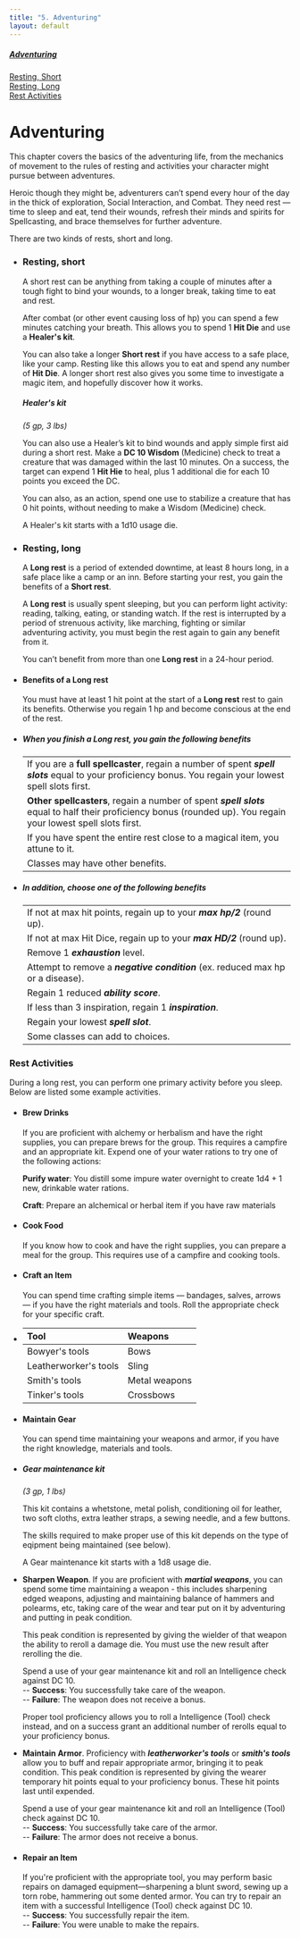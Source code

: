 ```yaml
---
title: "5. Adventuring"
layout: default
---
```


<div class="toc">

##### <a href="#internal-adventuring">Adventuring</a>
<a href="#internal-RestingShort">Resting, Short</a><br/>
<a href="#internal-RestingLong">Resting, Long</a><br/>
<a href="#internal-RestActivities">Rest Activities</a><br/>

</div>


# <a class="internal-link" name="internal-adventuring">Adventuring</a>

This chapter covers the basics of the adventuring life, from the mechanics of movement to the rules of resting and activities your character might pursue between adventures.

Heroic though they might be, adventurers can’t spend every hour of the day in the thick of exploration, Social Interaction, and Combat. They need rest — time to sleep and eat, tend their wounds, refresh their minds and spirits for Spellcasting, and brace themselves for further adventure.

There are two kinds of rests, short and long.

<div class="columnsthree">

- ### <a class="internal-link" name="internal-RestingShort">Resting, short</a>

  A short rest can be anything from taking a couple of minutes after a tough fight to bind your wounds, to a longer break, taking time to eat and rest.

  After combat (or other event causing loss of hp) you can spend a few minutes catching your breath. This allows you to spend 1 **Hit Die** and use a **Healer's kit**.

  You can also take a longer **Short rest** if you have access to a safe place, like your camp. Resting like this allows you to eat and spend any number of **Hit Die**. A longer short rest also gives you some time to investigate a magic item, and hopefully discover how it works.

  <div class="descriptive" markdown="1">

  ##### Healer's kit
  *(5 gp, 3 lbs)*

  You can also use a Healer’s kit to bind wounds and apply simple first aid during a short rest. Make a **DC 10 Wisdom** (Medicine) check to treat a creature that was damaged within the last 10 minutes. On a success, the target can expend 1 **Hit Hie** to heal, plus 1 additional die for each 10 points you exceed the DC.

  You can also, as an action, spend one use to stabilize a creature that has 0 hit points, without needing to make a Wisdom (Medicine) check.

  A Healer's kit starts with a 1d10 usage die.

  </div>

- ### <a class="internal-link" name="internal-RestingLong">Resting, long</a>

  A **Long rest** is a period of extended downtime, at least 8 hours long, in a safe place like a camp or an inn. Before starting your rest, you gain the benefits of a **Short rest**.

  A **Long rest** is usually spent sleeping, but you can perform light activity: reading, talking, eating, or standing watch. If the rest is interrupted by a period of strenuous activity, like marching, fighting or similar adventuring activity, you must begin the rest again to gain any benefit from it.

  You can’t benefit from more than one **Long rest** in a 24-hour period.

- #### Benefits of a Long rest
  You must have at least 1 hit point at the start of a **Long rest** rest to gain its benefits. Otherwise you regain 1 hp and become conscious at the end of the rest.

- <div class="block classTable frame" markdown="1">

  ##### When you finish a <b>Long rest</b>, you gain the following benefits

  |   |
  |:- |
  | If you are a **full spellcaster**, regain a number of spent ***spell slots*** equal to your proficiency bonus. You regain your lowest spell slots first.
  | **Other spellcasters**, regain a number of spent ***spell slots*** equal to half their proficiency bonus (rounded up). You regain your lowest spell slots first.
  | If you have spent the entire rest close to a magical item, you attune to it.
  | Classes may have other benefits.

  </div>

- <div class="block classTable frame" markdown="1">

  ##### In addition, choose <i><b>one</b></i> of the following benefits

  |   |
  |:- |
  | If not at max hit points, regain up to your ***max hp/2*** (round up).
  | If not at max Hit Dice, regain up to your ***max HD/2*** (round up).
  | Remove 1 ***exhaustion*** level.
  | Attempt to remove a ***negative condition*** (ex. reduced max hp or a disease).
  | Regain 1 reduced ***ability score***.
  | If less than 3 inspiration, regain 1 ***inspiration***.
  | Regain your lowest ***spell slot***.
  | Some classes can add to choices.

  </div>

</div>

### <a class="internal-link" name="internal-RestActivities">Rest Activities</a>

During a long rest, you can perform one primary activity before you sleep. Below are listed some example activities.

<div class="columnsthree">

- #### Brew Drinks
  If you are proficient with alchemy or herbalism and have the right supplies, you can prepare brews for the group. This requires a campfire and an appropriate kit. Expend one of your water rations to try one of the following actions:

  **Purify water**: You distill some impure water overnight to create 1d4 + 1 new, drinkable water rations.

  **Craft**: Prepare an alchemical or herbal item if you have raw materials

- #### Cook Food
  If you know how to cook and have the right supplies, you can prepare a meal for the group. This requires use of a campfire and cooking tools.

- #### Craft an Item
  You can spend time crafting simple items — bandages, salves, arrows — if you have the right materials and tools. Roll the appropriate check for your specific craft.

- <div class="block classTable frame" markdown="1">

  | Tool | Weapons |
  | :--- | :------ |
  | Bowyer's tools | Bows
  | Leatherworker's tools | Sling
  | Smith's tools | Metal weapons
  | Tinker's tools | Crossbows

  </div>

- #### Maintain Gear
  You can spend time maintaining your weapons and armor, if you have the right knowledge, materials and tools.

- <div class="descriptive" markdown="1">

  ##### Gear maintenance kit
  *(3 gp, 1 lbs)*

  This kit contains a whetstone, metal polish, conditioning oil for leather, two soft cloths, extra leather straps, a sewing needle, and a few buttons.

  The skills required to make proper use of this kit depends on the type of eqipment being maintained (see below).

  A Gear maintenance kit starts with a 1d8 usage die.

  </div>


- **Sharpen Weapon**. If you are proficient with ***martial weapons***, you can spend some time maintaining a weapon - this includes sharpening edged weapons, adjusting and maintaining balance of hammers and polearms, etc, taking care of the wear and tear put on it by adventuring and putting in peak condition.

  This peak condition is represented by giving the wielder of that weapon the ability to reroll a damage die. You must use the new result after rerolling the die.

  Spend a use of your gear maintenance kit and roll an Intelligence check against DC 10.<br/>
  -- **Success**: You successfully take care of the weapon.<br/>
  -- **Failure**: The weapon does not receive a bonus.

  Proper tool proficiency allows you to roll a Intelligence (Tool) check instead, and on a success grant an additional number of rerolls equal to your proficiency bonus.

- **Maintain Armor**. Proficiency with ***leatherworker's tools*** or ***smith's tools*** allow you to buff and repair appropriate armor, bringing it to peak condition. This peak condition is represented by giving the wearer temporary hit points equal to your proficiency bonus. These hit points last until expended.

  Spend a use of your gear maintenance kit and roll an Intelligence (Tool) check against DC 10.<br/>
  -- **Success**: You successfully take care of the armor.<br/>
  -- **Failure**: The armor does not receive a bonus.

- #### Repair an Item
  If you're proficient with the appropriate tool, you may perform basic repairs on damaged equipment—sharpening a blunt sword, sewing up a torn robe, hammering out some dented armor. You can try to repair an item with a successful Intelligence (Tool) check against DC 10.<br/>
  -- **Success**: You successfully repair the item.<br/>
  -- **Failure**: You were unable to make the repairs.

</div>
